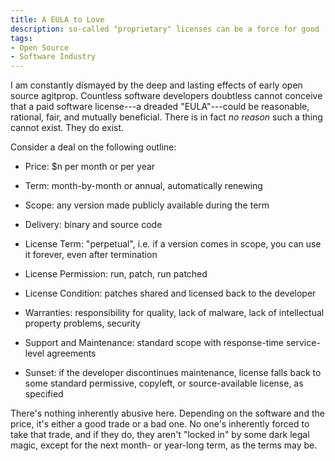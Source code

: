 ```yaml
---
title: A EULA to Love
description: so-called "proprietary" licenses can be a force for good
tags:
- Open Source
- Software Industry
---
```


I am constantly dismayed by the deep and lasting effects of early open source agitprop.  Countless software developers doubtless cannot conceive that a paid software license---a dreaded "EULA"---could be reasonable, rational, fair, and mutually beneficial.  There is in fact _no reason_ such a thing cannot exist.  They do exist.

Consider a deal on the following outline:

- Price: $n per month or per year

- Term: month-by-month or annual, automatically renewing

- Scope: any version made publicly available during the term

- Delivery: binary and source code

- License Term: "perpetual", i.e. if a version comes in scope, you can use it forever, even after termination

- License Permission: run, patch, run patched

- License Condition: patches shared and licensed back to the developer

- Warranties: responsibility for quality, lack of malware, lack of intellectual property problems, security

- Support and Maintenance: standard scope with response-time service-level agreements

- Sunset: if the developer discontinues maintenance, license falls back to some standard permissive, copyleft, or source-available license, as specified

There's nothing inherently abusive here.  Depending on the software and the price, it's either a good trade or a bad one.  No one's inherently forced to take that trade, and if they do, they aren't "locked in" by some dark legal magic, except for the next month- or year-long term, as the terms may be.
